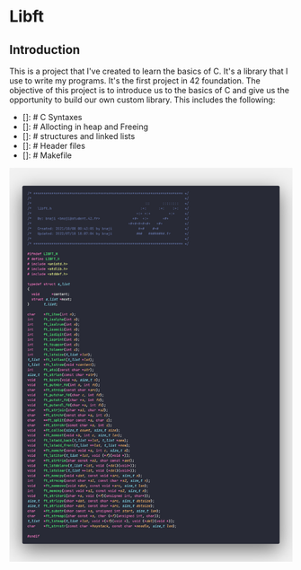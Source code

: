 # Libft
## Introduction
This is a project that I've created to learn the basics of C. It's a library that I use to write my programs. It's the first project in 42 foundation. The objective of this project is to introduce us to the basics of C and give us the opportunity to build our own custom library. This includes the following:
- []: # C Syntaxes
- []: # Allocting in heap and Freeing
- []: # structures and linked lists
- []: # Header files
- []: # Makefile

![Libft Header](libft_hpp.png)

